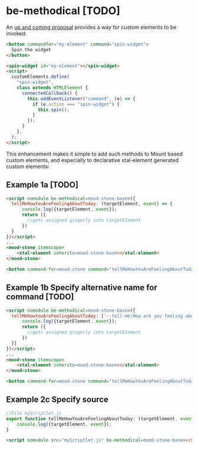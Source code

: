 # be-methodical [TODO]


An [up and coming proposal](https://open-ui.org/components/invokers.explainer/#invokers-and-custom-elements) provides a way for custom elements to be invoked:

```html
<button commandfor="my-element" command="spin-widget">
  Spin the widget
</button>

<spin-widget id="my-element"></spin-widget>
<script>
  customElements.define(
    "spin-widget",
    class extends HTMLElement {
      connectedCallback() {
        this.addEventListener("command", (e) => {
          if (e.action === "spin-widget") {
            this.spin();
          }
        });
      }
    },
  );
</script>
```

This enhancement makes it simple to add such methods to Mount based custom elements, and especially to declarative xtal-element generated custom elements:

## Example 1a [TODO]

```html
<script nomodule be-methodical=mood-stone-base>({
  tellMeHowYouAreFeelingAboutToday: (targetElement, event) => {
      console.log({targetElement, event});
      return ({
        //gets assigned gingerly into targetElement
      })
  }
})</script>
...
<mood-stone itemscope>
    <xtal-element inherits=mood-stone-base></xtal-element>
</mood-stone>

<button command-for=mood-stone command="tellMeHowYouAreFeelingAboutToday">
```

## Example 1b  Specify alternative name for command [TODO]

```html
<script nomodule be-methodical=mood-stone-base>({
  tellMeHowYouAreFeelingAboutToday: ['--tell-me:How are you feeling about today?', (targetElement, event) => {
      console.log({targetElement, event});
      return ({
        //gets assigned gingerly into targetElement
      })
  }]
})</script>
...
<mood-stone itemscope>
    <xtal-element inherits=mood-stone-base></xtal-element>
</mood-stone>

<button command-for=mood-stone command="tellMeHowYouAreFeelingAboutToday">
```

## Example 2c Specify source

```JavaScript
//File myScriptlet.js
export function tellMeHowYouAreFeelingAboutToday: (targetElement, event) => {
    console.log({targetElement, event});
}
```


```html
<script nomodule src="myScriptlet.js" be-methodical=mood-stone-base></script>
```

